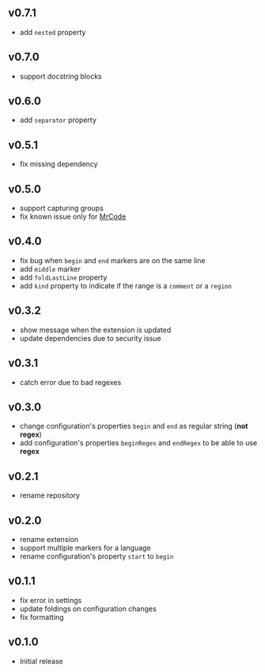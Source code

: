 ## v0.7.1
- add `nested` property

## v0.7.0
- support docstring blocks

## v0.6.0
- add `separator` property

## v0.5.1
- fix missing dependency

## v0.5.0
- support capturing groups
- fix known issue only for [MrCode](https://github.com/zokugun/MrCode)

## v0.4.0
- fix bug when `begin` and `end` markers are on the same line
- add `middle` marker
- add `foldLastLine` property
- add `kind` property to indicate if the range is a `comment` or a `region`

## v0.3.2
- show message when the extension is updated
- update dependencies due to security issue

## v0.3.1
- catch error due to bad regexes

## v0.3.0
- change configuration's properties `begin` and `end` as regular string (**not regex**)
- add configuration's properties `beginRegex` and `endRegex` to be able to use **regex**

## v0.2.1
- rename repository

## v0.2.0
- rename extension
- support multiple markers for a language
- rename configuration's property `start` to `begin`

## v0.1.1
- fix error in settings
- update foldings on configuration changes
- fix formatting

## v0.1.0
- Initial release
